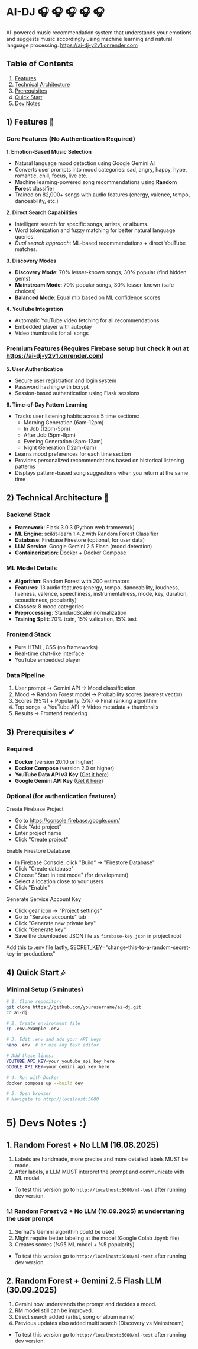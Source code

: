 # AI-DJ 🎧 🎧 🎧 🎧 🎧 
AI-powered music recommendation system that understands your emotions and suggests music accordingly using machine learning and natural language processing.
https://ai-dj-y2v1.onrender.com
## Table of Contents
1. [Features](#1-features-)
2. [Technical Architecture](#2-technical-architecture-)
3. [Prerequisites](#3-prerequisites-)
4. [Quick Start](#4-quick-start-)
5. [Dev Notes](#5-devs-notes-)

## 1) Features 🤖

### Core Features (No Authentication Required)

**1. Emotion-Based Music Selection**
- Natural language mood detection using Google Gemini AI
- Converts user prompts into mood categories: sad, angry, happy, hype, romantic, chill, focus, live etc.
- Machine learning-powered song recommendations using **Random Forest** classifier
- Trained on 82,000+ songs with audio features (energy, valence, tempo, danceability, etc.)

**2. Direct Search Capabilities**
- Intelligent search for specific songs, artists, or albums.
- Word tokenization and fuzzy matching for better natural language queries.
- *Dual search approach*: ML-based recommendations + direct YouTube matches.

**3. Discovery Modes**
- **Discovery Mode**: 70% lesser-known songs, 30% popular (find hidden gems)
- **Mainstream Mode**: 70% popular songs, 30% lesser-known (safe choices)
- **Balanced Mode**: Equal mix based on ML confidence scores

**4. YouTube Integration**
- Automatic YouTube video fetching for all recommendations
- Embedded player with autoplay
- Video thumbnails for all songs

### Premium Features (Requires Firebase setup but check it out at https://ai-dj-y2v1.onrender.com)

**5. User Authentication**
- Secure user registration and login system
- Password hashing with bcrypt
- Session-based authentication using Flask sessions

**6. Time-of-Day Pattern Learning**
- Tracks user listening habits across 5 time sections:
  - Morning Generation (6am-12pm)
  - In Job (12pm-5pm)
  - After Job (5pm-8pm)
  - Evening Generation (8pm-12am)
  - Night Generation (12am-6am)
- Learns mood preferences for each time section
- Provides personalized recommendations based on historical listening patterns
- Displays pattern-based song suggestions when you return at the same time

## 2) Technical Architecture 🔧

### Backend Stack
- **Framework**: Flask 3.0.3 (Python web framework)
- **ML Engine**: scikit-learn 1.4.2 with Random Forest Classifier
- **Database**: Firebase Firestore (optional, for user data)
- **LLM Service**: Google Gemini 2.5 Flash (mood detection)
- **Containerization**: Docker + Docker Compose

### ML Model Details
- **Algorithm**: Random Forest with 200 estimators
- **Features**: 13 audio features (energy, tempo, danceability, loudness, liveness, valence, speechiness, instrumentalness, mode, key, duration, acousticness, popularity)
- **Classes**: 8 mood categories
- **Preprocessing**: StandardScaler normalization
- **Training Split**: 70% train, 15% validation, 15% test

### Frontend Stack
- Pure HTML, CSS (no frameworks)
- Real-time chat-like interface
- YouTube embedded player

### Data Pipeline
1. User prompt → Gemini API → Mood classification
2. Mood → Random Forest model → Probability scores (nearest vector)
3. Scores (95%) + Popularity (5%) → Final ranking algorithm
4. Top songs → YouTube API → Video metadata + thumbnails
5. Results → Frontend rendering

## 3) Prerequisites ✔

### Required
- **Docker** (version 20.10 or higher)
- **Docker Compose** (version 2.0 or higher)
- **YouTube Data API v3 Key** ([Get it here](https://console.cloud.google.com/))
- **Google Gemini API Key** ([Get it here](https://aistudio.google.com/app/api-keys))

### Optional (for authentication features)

Create Firebase Project

   - Go to https://console.firebase.google.com/
   - Click "Add project"
   - Enter project name
   - Click "Create project"

Enable Firestore Database

   - In Firebase Console, click "Build" → "Firestore Database"
   - Click "Create database"
   - Choose "Start in test mode" (for development)
   - Select a location close to your users
   - Click "Enable"

Generate Service Account Key

   - Click gear icon → "Project settings"
   - Go to "Service accounts" tab
   - Click "Generate new private key"
   - Click "Generate key"
   - Save the downloaded JSON file as `firebase-key.json` in project root

Add this to .env file lastly, SECRET_KEY="change-this-to-a-random-secret-key-in-productionx"

## 4) Quick Start 🎶

### Minimal Setup (5 minutes)
```bash
# 1. Clone repository
git clone https://github.com/yourusername/ai-dj.git
cd ai-dj

# 2. Create environment file
cp .env.example .env

# 3. Edit .env and add your API keys
nano .env  # or use any text editor

# Add these lines:
YOUTUBE_API_KEY=your_youtube_api_key_here
GOOGLE_API_KEY=your_gemini_api_key_here

# 4. Run with Docker
docker compose up --build dev

# 5. Open browser
# Navigate to http://localhost:5000
```

# 5) Devs Notes :)

## 1. Random Forest + No LLM (16.08.2025)
1. Labels are handmade, more precise and more detailed labels MUST be made.
2. After labels, a LLM MUST interpret the prompt and communicate with ML model.
- To test this version go to `http://localhost:5000/ml-test` after running dev version.

### 1.1 Random Forest v2 + No LLM (10.09.2025) at understaning the user prompt
1. Serhat's Gemini algorithm could be used.
2. Might require better labeling at the model (Google Colab .ipynb file)
3. Creates scores (%95 ML model + %5 popularity)
- To test this version go to `http://localhost:5000/ml-test` after running dev version.

## 2. Random Forest + Gemini 2.5 Flash LLM (30.09.2025)
1. Gemini now understands the prompt and decides a mood.
2. RM model still can be improved.
3. Direct search added (artist, song or album name)
4. Previous updates also added multi search (Discovery vs Mainstream)
- To test this version go to `http://localhost:5000/ml-test` after running dev version.

